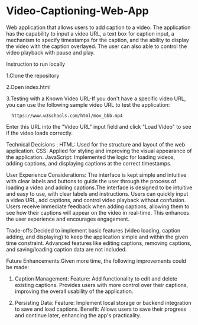 # Video-Captioning-Web-App
Web application that allows users to add caption to a video. The application has the capability to input a video URL, a text box for caption input, a mechanism to specify timestamps for the caption, and the ability to display the video with the caption overlayed. The user can also able to control the video playback with pause and play.

Instruction to run locally 

1.Clone the repository

2.Open index.html

3.Testing with a Known Video URL-If you don't have a specific video URL, you can use the following sample video URL to test the application: 
  
      https://www.w3schools.com/html/mov_bbb.mp4
      
Enter this URL into the "Video URL" input field and click "Load Video" to see if the video loads correctly.




Technical Decisions : HTML: Used for the structure and layout of the web application.
 CSS: Applied for styling and improving the visual appearance of the application.
 JavaScript: Implemented the logic for loading videos, adding captions, and displaying captions at the correct timestamps.



User Experience Considerations:
The interface is kept simple and intuitive with clear labels and buttons to guide the user through the process of loading a video and adding captions.The interface is designed to be intuitive and easy to use, with clear labels and instructions. Users can quickly input a video URL, add captions, and control video playback without confusion.
Users receive immediate feedback when adding captions, allowing them to see how their captions will appear on the video in real-time. This enhances the user experience and encourages engagement.



Trade-offs:Decided to implement basic features (video loading, caption adding, and displaying) to keep the application simple and within the given time constraint. Advanced features like editing  captions, removing captions, and saving/loading caption data are not included.



Future Enhancements:Given more time, the following improvements could be made:

  1. Caption Management:
  Feature: Add functionality to edit and delete existing captions.
  Provides users with more control over their captions, improving the overall usability of the application.

  2. Persisting Data:
  Feature: Implement local storage or backend integration to save and load captions.
  Benefit: Allows users to save their progress and continue later, enhancing the app's practicality.



